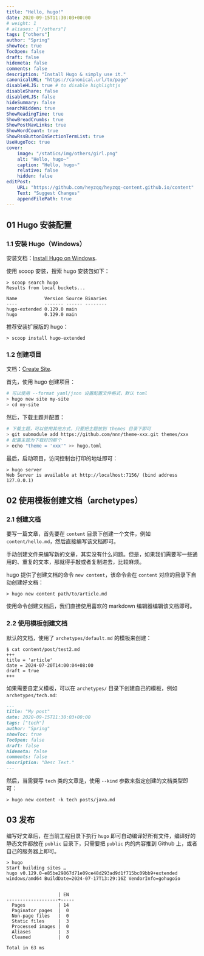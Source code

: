 ```yaml
---
title: "Hello, hugo!"
date: 2020-09-15T11:30:03+00:00
# weight: 1
# aliases: ["/others"]
tags: ["others"]
author: "Spring"
showToc: true
TocOpen: false
draft: false
hidemeta: false
comments: false
description: "Install Hugo & simply use it."
canonicalURL: "https://canonical.url/to/page"
disableHLJS: true # to disable highlightjs
disableShare: false
disableHLJS: false
hideSummary: false
searchHidden: true
ShowReadingTime: true
ShowBreadCrumbs: true
ShowPostNavLinks: true
ShowWordCount: true
ShowRssButtonInSectionTermList: true
UseHugoToc: true
cover:
    image: "/statics/img/others/girl.png"
    alt: "Hello, hugo~"
    caption: "Hello, hugo~"
    relative: false
    hidden: false
editPost:
    URL: "https://github.com/heyzqq/heyzqq-content.github.io/content"
    Text: "Suggest Changes"
    appendFilePath: true
---
```


## 01 Hugo 安装配置

### 1.1 安装 Hugo（Windows）

安装文档：[Install Hugo on Windows](https://gohugo.io/installation/windows/).

使用 scoop 安装，搜索 hugo 安装包如下：

```BAT
> scoop search hugo
Results from local buckets...

Name          Version Source Binaries
----          ------- ------ --------
hugo-extended 0.129.0 main
hugo          0.129.0 main
```

推荐安装扩展版的 hugo：

```BAT
> scoop install hugo-extended
```

### 1.2 创建项目

文档：[Create Site](https://gohugo.io/getting-started/quick-start/).

首先，使用 hugo 创建项目：

```sh
# 可以使用 --format yaml/json 设置配置文件格式，默认 toml
> hugo new site my-site
> cd my-site
```

然后，下载主题并配置：

```sh
# 下载主题，可以使用其他方式，只要把主题放到 themes 目录下即可
> git submodule add https://github.com/nnn/theme-xxx.git themes/xxx
# 配置主题为下载好的那个
> echo "theme = 'xxx'" >> hugo.toml
```

最后，启动项目，访问控制台打印的地址即可：

```SH
> hugo server
Web Server is available at http://localhost:7156/ (bind address 127.0.0.1)
```

## 02 使用模板创建文档（archetypes）

### 2.1 创建文档

要写一篇文章，首先要在 `content` 目录下创建一个文件，例如 `content/hello.md`，然后直接编写该文档即可。

手动创建文件来编写新的文章，其实没有什么问题。但是，如果我们需要写一些通用的、重复的文本，那就得手敲或者复制进去，比较麻烦。

hugo 提供了创建文档的命令 `new content`，该命令会在 `content` 对应的目录下自动创建好文档：

```SH
> hugo new content path/to/article.md
```

使用命令创建文档后，我们直接使用喜欢的 markdown 编辑器编辑该文档即可。

### 2.2 使用模板创建文档

默认的文档，使用了 `archetypes/default.md` 的模板来创建：

```SH
$ cat content/post/test2.md
+++
title = 'article'
date = 2024-07-20T14:00:04+08:00
draft = true
+++
```

如果需要自定义模板，可以在 `archetypes/` 目录下创建自己的模板，例如 `archetypes/tech.md`:

```md
---
title: "My post"
date: 2020-09-15T11:30:03+00:00
tags: ["tech"]
author: "Spring"
showToc: true
TocOpen: false
draft: false
hidemeta: false
comments: false
description: "Desc Text."
---
```

然后，当需要写 `tech` 类的文章是，使用 `--kind` 参数来指定创建的文档类型即可：

```SH
> hugo new content -k tech posts/java.md
```

## 03 发布

编写好文章后，在当前工程目录下执行 `hugo` 即可自动编译好所有文件，编译好的静态文件都放在 `public` 目录下，只需要把 `public` 内的内容推到 Github 上，或者自己的服务器上即可。

```SH
> hugo
Start building sites …
hugo v0.129.0-e85be29867d71e09ce48d293ad9d1f715bc09bb9+extended windows/amd64 BuildDate=2024-07-17T13:29:16Z VendorInfo=gohugoio


                   | EN
-------------------+-----
  Pages            | 14
  Paginator pages  |  0
  Non-page files   |  0
  Static files     |  3
  Processed images |  0
  Aliases          |  3
  Cleaned          |  0

Total in 63 ms
```

